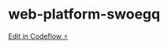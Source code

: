 # web-platform-swoegq

[Edit in Codeflow ⚡️](https://stackblitz.com/~/github.com/athithyaramaa1/web-platform-swoegq)